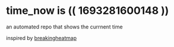 # time_now is (( 1693281600148 ))

an automated repo that shows the currnent time

inspired by [breakingheatmap](https://github.com/breakingheatmap/breakingheatmap)